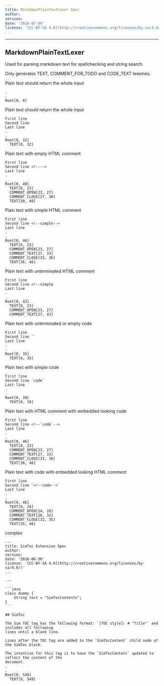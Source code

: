 ```yaml
---
title: MarkdownPlainTextLexer Spec
author:
version:
date: '2016-07-09'
license: '[CC-BY-SA 4.0](http://creativecommons.org/licenses/by-sa/4.0/)'
...
```


---

## MarkdownPlainTextLexer

Used for parsing markdown text for spellchecking and string search.

Only generates TEXT, COMMENT_FOR_TODO and CODE_TEXT lexemes.

Plain text should return the whole input

```````````````````````````````` example MarkdownPlainTextLexer: 1
.
.
Root[0, 0]
````````````````````````````````


Plain text should return the whole input

```````````````````````````````` example MarkdownPlainTextLexer: 2
First line
Second line
Last line
.
.
Root[0, 32]
  TEXT[0, 32]
````````````````````````````````


Plain text with empty HTML comment

```````````````````````````````` example MarkdownPlainTextLexer: 3
First line
Second line <!---->
Last line
.
.
Root[0, 40]
  TEXT[0, 23]
  COMMENT_OPEN[23, 27]
  COMMENT_CLOSE[27, 30]
  TEXT[30, 40]
````````````````````````````````


Plain text with simple HTML comment

```````````````````````````````` example MarkdownPlainTextLexer: 4
First line
Second line <!--simple-->
Last line
.
.
Root[0, 46]
  TEXT[0, 23]
  COMMENT_OPEN[23, 27]
  COMMENT_TEXT[27, 33]
  COMMENT_CLOSE[33, 36]
  TEXT[36, 46]
````````````````````````````````


Plain text with unterminated HTML comment

```````````````````````````````` example MarkdownPlainTextLexer: 5
First line
Second line <!--simple
Last line
.
.
Root[0, 43]
  TEXT[0, 23]
  COMMENT_OPEN[23, 27]
  COMMENT_TEXT[27, 43]
````````````````````````````````


Plain text with unterminated or empty code

```````````````````````````````` example MarkdownPlainTextLexer: 6
First line
Second line ``
Last line
.
.
Root[0, 35]
  TEXT[0, 35]
````````````````````````````````


Plain text with simple code

```````````````````````````````` example MarkdownPlainTextLexer: 7
First line
Second line `code`
Last line
.
.
Root[0, 39]
  TEXT[0, 39]
````````````````````````````````


Plain text with HTML comment with embedded looking code

```````````````````````````````` example MarkdownPlainTextLexer: 8
First line
Second line <!--`code`-->
Last line
.
.
Root[0, 46]
  TEXT[0, 23]
  COMMENT_OPEN[23, 27]
  COMMENT_TEXT[27, 33]
  COMMENT_CLOSE[33, 36]
  TEXT[36, 46]
````````````````````````````````


Plain text with code with embedded looking HTML comment

```````````````````````````````` example MarkdownPlainTextLexer: 9
First line
Second line `<!--code-->`
Last line
.
.
Root[0, 46]
  TEXT[0, 24]
  COMMENT_OPEN[24, 28]
  COMMENT_TEXT[28, 32]
  COMMENT_CLOSE[32, 35]
  TEXT[35, 46]
````````````````````````````````


complex

```````````````````````````````` example MarkdownPlainTextLexer: 10
---
title: SimToc Extension Spec
author: 
version: 
date: '2016-06-30'
license: '[CC-BY-SA 4.0](http://creativecommons.org/licenses/by-sa/4.0/)'
...

---

```java
class dummy {
    String test = "SimTocContents";
}
```

## SimToc  

The Sim TOC tag has the following format: `[TOC style]: # "Title"` and includes all following
lines until a blank line.

Lines after the TOC tag are added to the `SimTocContent` child node of the SimToc block.

The intention for this tag is to have the `SimTocContent` updated to reflect the content of the
document.
.
.
Root[0, 549]
  TEXT[0, 549]
````````````````````````````````


